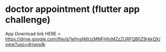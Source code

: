 # doctor appointment (flutter app challenge)


App Download link HERE >
https://drive.google.com/file/d/1efmsN6UzMNFjHlxMZzZURFQB0Z9rkkQX/view?usp=drivesdk
